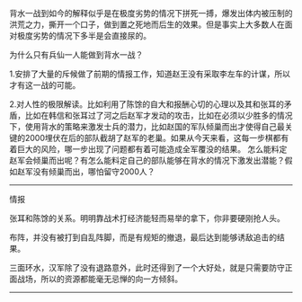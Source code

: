 
背水一战到如今的解释似乎是在极度劣势的情况下拼死一搏，爆发出体内被压制的洪荒之力，撕开一个口子，做到置之死地而后生的效果。但是事实上大多数人在面对极度劣势的情况下多半是会直接尿的。

为什么只有兵仙一人能做到背水一战？

1.安排了大量的斥候做了前期的情报工作，知道赵王没有采取李左车的计谋，所以才有这一战的可能。

2.对人性的极限解读。比如利用了陈馀的自大和报酬心切的心理以及其和张耳的矛盾，比如在韩信和张耳过了河之后赵军才发动的攻击，比如在必须以少胜多的情况下，使用背水的策略来激发士兵的潜力，比如赵国的军队倾巢而出才使得自己最关键的2000埋伏在后的部队截胡了赵军的老巢。如果从今天来看，这每一步棋都有着巨大的风险，哪一步出现了问题都有着可能造成全军覆没的结果。  怎么能料定赵军会倾巢而出呢？有怎么能料定自己的部队能够在背水的情况下激发出潜能？假如赵军没有倾巢而出，哪怕留守2000人？

-----------
情报

张耳和陈馀的关系。明明靠战术打经济能轻而易举的拿下，你非要硬刚抢人头。

布阵，并没有被打到自乱阵脚，而是有规矩的撤退，最后达到能够诱敌追击的结果。

三面环水，汉军除了没有退路意外，此时还得到了一个大好处，就是只需要防守正面战场，所以的资源都能毫无忌惮的向一方倾斜。

-------------------


